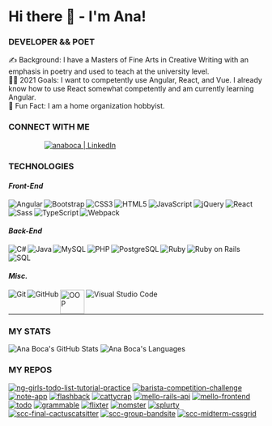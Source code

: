 # Hi there 👋 - I'm Ana!

### DEVELOPER && POET

✍️ Background: I have a Masters of Fine Arts in Creative Writing with an emphasis in poetry and used to teach at the university level.<br />
👩‍💻 2021 Goals: I want to competently use Angular, React, and Vue. I already know how to use React somewhat competently and am currently learning Angular.<br />
🤪 Fun Fact: I am a home organization hobbyist.<br />

### CONNECT WITH ME

&nbsp;&nbsp;&nbsp;&nbsp;&nbsp;&nbsp;&nbsp;&nbsp;&nbsp;&nbsp;&nbsp;&nbsp;&nbsp;&nbsp;&nbsp;&nbsp;&nbsp;&nbsp;[<img align="center" alt="anaboca | LinkedIn" src="https://cdn.iconscout.com/icon/free/png-48/linkedin-42-151143.png" />][linkedin]

### TECHNOLOGIES

#### _Front-End_

<img align="left" alt="Angular" src="https://cdn.iconscout.com/icon/free/png-48/angular-2038881-1720094.png" />
<img align="left" alt="Bootstrap" src="https://cdn.iconscout.com/icon/free/png-48/bootstrap-226077.png" />
<img align="left" alt="CSS3" src="https://cdn.iconscout.com/icon/free/png-48/css3-9-1175237.png" />
<img align="left" alt="HTML5" src="https://cdn.iconscout.com/icon/free/png-48/html5-10-569380.png" />
<img align="left" alt="JavaScript" src="https://cdn.iconscout.com/icon/free/png-48/javascript-24-1174950.png" />
<img align="left" alt="jQuery" src="https://cdn.iconscout.com/icon/free/png-48/jquery-7-1175152.png" />
<img align="left" alt="React" src="https://cdn.iconscout.com/icon/free/png-48/react-4-1175110.png" />
<img align="left" alt="Sass" src="https://cdn.iconscout.com/icon/free/png-48/sass-226054.png" />
<img align="left" alt="TypeScript" src="https://cdn.iconscout.com/icon/free/png-48/typescript-1174965.png" />
<img align="left" alt="Webpack" src="https://cdn.iconscout.com/icon/free/png-48/webpack-3-1174982.png" /><br /><br />

#### _Back-End_

<img align="left" alt="C#" src="https://cdn.iconscout.com/icon/free/png-48/csharp-1-1175241.png" />
<img align="left" alt="Java" src="https://cdn.iconscout.com/icon/free/png-48/java-58-1174951.png" />
<img align="left" alt="MySQL" src="https://cdn.iconscout.com/icon/free/png-48/mysql-21-1174941.png" />
<img align="left" alt="PHP" src="https://cdn.iconscout.com/icon/free/png-48/php-99-1175127.png" />
<img align="left" alt="PostgreSQL" src="https://cdn.iconscout.com/icon/free/png-48/postgresql-5-569524.png" />
<img align="left" alt="Ruby" src="https://cdn.iconscout.com/icon/free/png-48/ruby-46-1175101.png" />
<img align="left" alt="Ruby on Rails" src="https://cdn.iconscout.com/icon/free/png-48/rails-2-1175112.png" />
<img align="left" alt="SQL" src="https://cdn.iconscout.com/icon/free/png-48/sql-29-1127899.png" /><br /><br />

#### _Misc._

<img align="left" alt="Git" src="https://cdn.iconscout.com/icon/free/png-48/git-225996.png" />
<img align="left" alt="GitHub" src="https://cdn.iconscout.com/icon/free/png-48/github-2506802-2100702.png" />
<img align="left" alt="OOP" width="48px" src="https://miro.medium.com/max/300/0*goJuBKoyL-zZX4RB.png" />
<img align="left" alt="Visual Studio Code" src="https://cdn.iconscout.com/icon/free/png-48/visual-studio-code-1868941-1583105.png" /><br /><br />

---

### MY STATS

![Ana Boca's GitHub Stats](https://github-readme-stats.vercel.app/api?username=AnaBoca&show_icons=true&theme=chartreuse-dark&count_private=true&include_all_commits=true)
![Ana Boca's Languages](https://github-readme-stats.vercel.app/api/top-langs/?username=AnaBoca&layout=compact&theme=chartreuse-dark&hide=ruby,coffeescript)

### MY REPOS

[![ng-girls-todo-list-tutorial-practice](https://github-readme-stats.vercel.app/api/pin/?username=AnaBoca&repo=ng-girls-todo-list-tutorial-practice&theme=algolia)](https://github.com/AnaBoca/ng-girls-todo-list-tutorial-practice)
[![barista-competition-challenge](https://github-readme-stats.vercel.app/api/pin/?username=AnaBoca&repo=barista-competition-challenge&theme=algolia)](https://github.com/AnaBoca/barista-competition-challenge)
[![note-app](https://github-readme-stats.vercel.app/api/pin/?username=AnaBoca&repo=note-app&theme=blueberry)](https://github.com/AnaBoca/note-app)
[![flashback](https://github-readme-stats.vercel.app/api/pin/?username=AnaBoca&repo=flashback&theme=blueberry)](https://github.com/AnaBoca/flashback)
[![cattycrap](https://github-readme-stats.vercel.app/api/pin/?username=AnaBoca&repo=cattycrap&theme=blueberry)](https://github.com/AnaBoca/cattycrap)
[![mello-rails-api](https://github-readme-stats.vercel.app/api/pin/?username=AnaBoca&repo=mello-rails-api&theme=blueberry)](https://github.com/AnaBoca/mello-rails-api)
[![mello-frontend](https://github-readme-stats.vercel.app/api/pin/?username=AnaBoca&repo=mello-frontend&theme=blueberry)](https://github.com/AnaBoca/mello-frontend)
[![todo](https://github-readme-stats.vercel.app/api/pin/?username=AnaBoca&repo=todo&theme=blueberry)](https://github.com/AnaBoca/todo)
[![grammable](https://github-readme-stats.vercel.app/api/pin/?username=AnaBoca&repo=grammable&theme=blueberry)](https://github.com/AnaBoca/grammable)
[![flixter](https://github-readme-stats.vercel.app/api/pin/?username=AnaBoca&repo=flixter&theme=blueberry)](https://github.com/AnaBoca/flixter)
[![nomster](https://github-readme-stats.vercel.app/api/pin/?username=AnaBoca&repo=nomster&theme=blueberry)](https://github.com/AnaBoca/nomster)
[![splurty](https://github-readme-stats.vercel.app/api/pin/?username=AnaBoca&repo=splurty&theme=blueberry)](https://github.com/AnaBoca/splurty)
[![scc-final-cactuscatsitter](https://github-readme-stats.vercel.app/api/pin/?username=AnaBoca&repo=scc-final-cactuscatsitter&theme=shades-of-purple)](https://github.com/AnaBoca/scc-final-cactuscatsitter)
[![scc-group-bandsite](https://github-readme-stats.vercel.app/api/pin/?username=AnaBoca&repo=scc-group-bandsite&theme=shades-of-purple)](https://github.com/AnaBoca/scc-group-bandsite)
[![scc-midterm-cssgrid](https://github-readme-stats.vercel.app/api/pin/?username=AnaBoca&repo=scc-midterm-cssgrid&theme=shades-of-purple)](https://github.com/AnaBoca/scc-midterm-cssgrid)

[linkedin]: https://www.linkedin.com/in/anaboca/
